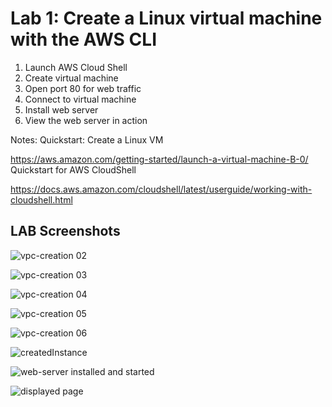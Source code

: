 # Lab 1: Create a Linux virtual machine with the AWS CLI


1. Launch AWS Cloud Shell
2. Create virtual machine
3. Open port 80 for web traffic
4. Connect to virtual machine
5. Install web server
6. View the web server in action



Notes:
Quickstart: Create a Linux VM

https://aws.amazon.com/getting-started/launch-a-virtual-machine-B-0/
Quickstart for AWS CloudShell

https://docs.aws.amazon.com/cloudshell/latest/userguide/working-with-cloudshell.html












## LAB Screenshots


![vpc-creation 02](https://user-images.githubusercontent.com/105374941/186920027-28502027-71db-4c48-9c37-c6467689abe2.png)


![vpc-creation 03](https://user-images.githubusercontent.com/105374941/186920088-4a4ae6b3-f811-4cab-a552-13833dcbed91.png)


![vpc-creation 04](https://user-images.githubusercontent.com/105374941/186920314-57dc4b8a-5aeb-4e79-9937-1bc41539aa5c.png)


![vpc-creation 05](https://user-images.githubusercontent.com/105374941/186920383-1bbe90ae-3c74-4c7f-9c68-22ee1b74d780.png)


![vpc-creation 06](https://user-images.githubusercontent.com/105374941/186920404-e55634ee-45ce-487d-aeeb-7f263fc626b4.png)


![createdInstance](https://user-images.githubusercontent.com/105374941/186920442-c7f6b535-eb3a-4aae-ad40-3ccc6a3cc0e9.png)


![web-server installed and started](https://user-images.githubusercontent.com/105374941/186920485-02056f91-7879-482a-9d98-02f27c7dc641.png)


![displayed page](https://user-images.githubusercontent.com/105374941/186920502-ea348258-fcf4-4c83-aad4-42de32d88ac0.png)
